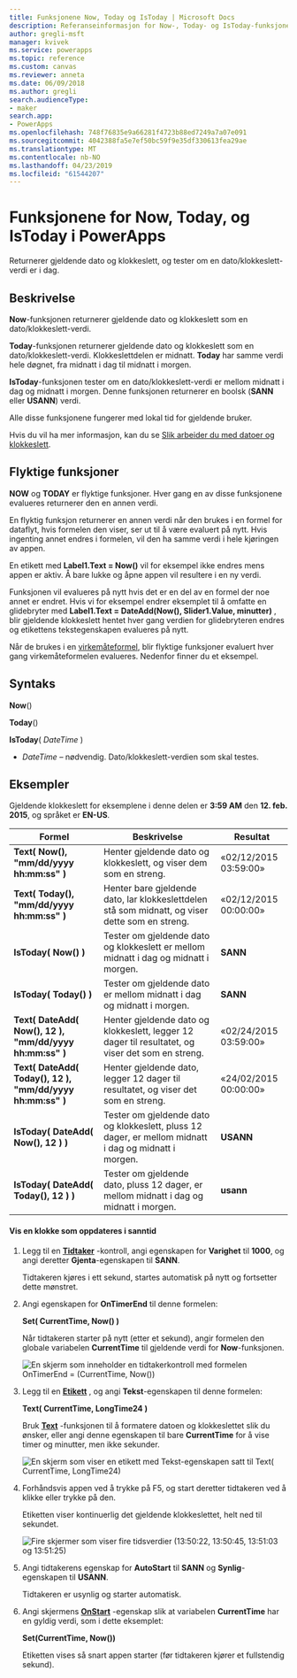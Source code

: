 ```yaml
---
title: Funksjonene Now, Today og IsToday | Microsoft Docs
description: Referanseinformasjon for Now-, Today- og IsToday-funksjonene i PowerApps, inkludert syntaks og eksempler
author: gregli-msft
manager: kvivek
ms.service: powerapps
ms.topic: reference
ms.custom: canvas
ms.reviewer: anneta
ms.date: 06/09/2018
ms.author: gregli
search.audienceType:
- maker
search.app:
- PowerApps
ms.openlocfilehash: 748f76835e9a66281f4723b88ed7249a7a07e091
ms.sourcegitcommit: 4042388fa5e7ef50bc59f9e35df330613fea29ae
ms.translationtype: MT
ms.contentlocale: nb-NO
ms.lasthandoff: 04/23/2019
ms.locfileid: "61544207"
---
```

# <a name="now-today-and-istoday-functions-in-powerapps"></a>Funksjonene for Now, Today, og IsToday i PowerApps
Returnerer gjeldende dato og klokkeslett, og tester om en dato/klokkeslett-verdi er i dag.

## <a name="description"></a>Beskrivelse
**Now**-funksjonen returnerer gjeldende dato og klokkeslett som en dato/klokkeslett-verdi.

**Today**-funksjonen returnerer gjeldende dato og klokkeslett som en dato/klokkeslett-verdi. Klokkeslettdelen er midnatt. **Today** har samme verdi hele døgnet, fra midnatt i dag til midnatt i morgen.

**IsToday**-funksjonen tester om en dato/klokkeslett-verdi er mellom midnatt i dag og midnatt i morgen. Denne funksjonen returnerer en boolsk (**SANN** eller **USANN**) verdi.

Alle disse funksjonene fungerer med lokal tid for gjeldende bruker.

Hvis du vil ha mer informasjon, kan du se [Slik arbeider du med datoer og klokkeslett](../show-text-dates-times.md).

## <a name="volatile-functions"></a>Flyktige funksjoner
**NOW** og **TODAY** er flyktige funksjoner.  Hver gang en av disse funksjonene evalueres returnerer den en annen verdi.  

En flyktig funksjon returnerer en annen verdi når den brukes i en formel for dataflyt, hvis formelen den viser, ser ut til å være evaluert på nytt.  Hvis ingenting annet endres i formelen, vil den ha samme verdi i hele kjøringen av appen.

En etikett med **Label1.Text = Now()** vil for eksempel ikke endres mens appen er aktiv.  Å bare lukke og åpne appen vil resultere i en ny verdi.

Funksjonen vil evalueres på nytt hvis det er en del av en formel der noe annet er endret.  Hvis vi for eksempel endrer eksemplet til å omfatte en glidebryter med **Label1.Text = DateAdd(Now(), Slider1.Value, minutter)** , blir gjeldende klokkeslett hentet hver gang verdien for glidebryteren endres og etikettens tekstegenskapen evalueres på nytt.

Når de brukes i en [virkemåteformel](../working-with-formulas-in-depth.md), blir flyktige funksjoner evaluert hver gang virkemåteformelen evalueres.  Nedenfor finner du et eksempel.

## <a name="syntax"></a>Syntaks
**Now**()

**Today**()

**IsToday**( *DateTime* )

* *DateTime* – nødvendig.  Dato/klokkeslett-verdien som skal testes.

## <a name="examples"></a>Eksempler
Gjeldende klokkeslett for eksemplene i denne delen er **3:59 AM** den **12. feb. 2015**, og språket er **EN-US**.

| Formel | Beskrivelse | Resultat |
| --- | --- | --- |
| **Text( Now(), "mm/dd/yyyy hh:mm:ss" )** |Henter gjeldende dato og klokkeslett, og viser dem som en streng. |«02/12/2015 03:59:00» |
| **Text( Today(), "mm/dd/yyyy hh:mm:ss" )** |Henter bare gjeldende dato, lar klokkeslettdelen stå som midnatt, og viser dette som en streng. |«02/12/2015 00:00:00» |
| **IsToday( Now() )** |Tester om gjeldende dato og klokkeslett er mellom midnatt i dag og midnatt i morgen. |**SANN** |
| **IsToday( Today() )** |Tester om gjeldende dato er mellom midnatt i dag og midnatt i morgen. |**SANN** |
| **Text( DateAdd( Now(), 12 ), "mm/dd/yyyy hh:mm:ss" )** |Henter gjeldende dato og klokkeslett, legger 12 dager til resultatet, og viser det som en streng. |«02/24/2015 03:59:00» |
| **Text( DateAdd( Today(), 12 ), "mm/dd/yyyy hh:mm:ss" )** |Henter gjeldende dato, legger 12 dager til resultatet, og viser det som en streng. |«24/02/2015 00:00:00» |
| **IsToday( DateAdd( Now(), 12 ) )** |Tester om gjeldende dato og klokkeslett, pluss 12 dager, er mellom midnatt i dag og midnatt i morgen. |**USANN** |
| **IsToday( DateAdd( Today(), 12 ) )** |Tester om gjeldende dato, pluss 12 dager, er mellom midnatt i dag og midnatt i morgen. |**usann** |

#### <a name="display-a-clock-that-updates-in-real-time"></a>Vis en klokke som oppdateres i sanntid

1. Legg til en **[Tidtaker](../controls/control-timer.md)** -kontroll, angi egenskapen for **Varighet** til **1000**, og angi deretter **Gjenta**-egenskapen til **SANN**.

    Tidtakeren kjøres i ett sekund, startes automatisk på nytt og fortsetter dette mønstret. 

1. Angi egenskapen for **OnTimerEnd** til denne formelen:

    **Set( CurrentTime, Now() )**

    Når tidtakeren starter på nytt (etter et sekund), angir formelen den globale variabelen **CurrentTime** til gjeldende verdi for **Now**-funksjonen.

    ![En skjerm som inneholder en tidtakerkontroll med formelen OnTimerEnd = (CurrentTime, Now())](media/function-now-today-istoday/now-set-currenttime.png)

1. Legg til en **[Etikett](../controls/control-text-box.md)** , og angi **Tekst**-egenskapen til denne formelen:

    **Text( CurrentTime, LongTime24 )**

    Bruk **[Text](function-text.md)** -funksjonen til å formatere datoen og klokkeslettet slik du ønsker, eller angi denne egenskapen til bare **CurrentTime** for å vise timer og minutter, men ikke sekunder.

    ![En skjerm som viser en etikett med Tekst-egenskapen satt til Text( CurrentTime, LongTime24)](media/function-now-today-istoday/now-use-currenttime.png)

1. Forhåndsvis appen ved å trykke på F5, og start deretter tidtakeren ved å klikke eller trykke på den.

    Etiketten viser kontinuerlig det gjeldende klokkeslettet, helt ned til sekundet.

    ![Fire skjermer som viser fire tidsverdier (13:50:22, 13:50:45, 13:51:03 og 13:51:25)](media/function-now-today-istoday/now-four-times.png)

1. Angi tidtakerens egenskap for **AutoStart** til **SANN** og **Synlig**-egenskapen til **USANN**.

    Tidtakeren er usynlig og starter automatisk.

1. Angi skjermens **[OnStart](../controls/control-screen.md)** -egenskap slik at variabelen **CurrentTime** har en gyldig verdi, som i dette eksemplet:

    **Set(CurrentTime, Now())**

    Etiketten vises så snart appen starter (før tidtakeren kjører et fullstendig sekund).
